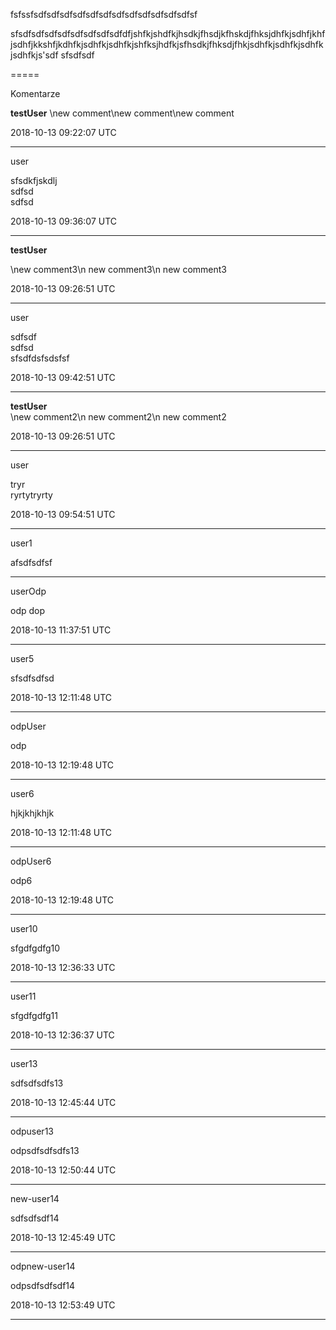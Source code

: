 
fsfssfsdfsdfsdfsdfsdfsdfsdfsdfsdfsdfsdfsdfsf

sfsdfsdfsdfsdfsdfsdfsdfsdfdfjshfkjshdfkjhsdkjfhsdjkfhskdjfhksjdhfkjsdhfjkhfjsdhfjkkshfjkdhfkjsdhfkjsdhfkjshfksjhdfkjsfhsdkjfhksdjfhkjsdhfkjsdhfkjsdhfkjsdhfkjs'sdf
sfsdfsdf

=====

Komentarze

**testUser**
\new comment\new comment\new comment

2018-10-13 09:22:07 UTC

---
<p />

user

sfsdkfjskdlj\
sdfsd\
sdfsd

2018-10-13 09:36:07 UTC

---
<p />

**testUser**

\new comment3\n new comment3\n new comment3

2018-10-13 09:26:51 UTC

---
<p />

user

sdfsdf\
sdfsd\
sfsdfdsfsdsfsf

2018-10-13 09:42:51 UTC

---
<p />

**testUser**
\
\new comment2\n new comment2\n new comment2

2018-10-13 09:26:51 UTC

---
<p />

user

tryr\
ryrtytryrty

2018-10-13 09:54:51 UTC

---
<p />

user1

afsdfsdfsf

---
<p />

userOdp

odp dop

2018-10-13 11:37:51 UTC

---
<p />

user5

sfsdfsdfsd

2018-10-13 12:11:48 UTC

---
<p />

odpUser

odp

2018-10-13 12:19:48 UTC

---
<p />

user6

hjkjkhjkhjk

2018-10-13 12:11:48 UTC

---
<p />

odpUser6

odp6

2018-10-13 12:19:48 UTC

---
<p />

user10

sfgdfgdfg10

2018-10-13 12:36:33 UTC

---
<p />

user11

sfgdfgdfg11

2018-10-13 12:36:37 UTC

---
<p />
user13

sdfsdfsdfs13

2018-10-13 12:45:44 UTC

---
<p />

odpuser13

odpsdfsdfsdfs13

2018-10-13 12:50:44 UTC

---
<p />

new-user14

sdfsdfsdf14

2018-10-13 12:45:49 UTC

---
<p />

odpnew-user14

odpsdfsdfsdf14

2018-10-13 12:53:49 UTC

---
<p />
